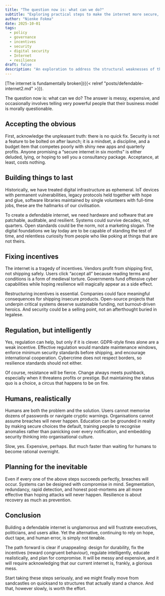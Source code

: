 ```yaml
---
title: "The question now is: what can we do?"
subtitle: "Exploring practical steps to make the internet more secure, resilient, and reliable"
author: "Nienke Fokma"
date: 2025-10-01
tags:
  - policy
  - governance
  - incentives
  - security
  - digital security
  - Internet
  - resilience
draft: false
description: "An exploration to address the structural weaknesses of the internet and move towards a more defendable digital world."
---
```


[The internet is fundamentally broken]({{< relref "posts/defendable-internet2.md" >}}).

The question now is: what can we do? The answer is messy, expensive, and occasionally involves telling very powerful people that their business model is morally questionable.

## Accepting the obvious

First, acknowledge the unpleasant truth: there is no quick fix. Security is not a feature to be bolted on after launch; it is a mindset, a discipline, and a budget item that competes poorly with shiny new apps and quarterly profits. Anyone promising a “secure internet in six months” is either deluded, lying, or hoping to sell you a consultancy package. Acceptance, at least, costs nothing.

## Building things to last

Historically, we have treated digital infrastructure as ephemeral. IoT devices with permanent vulnerabilities, legacy protocols held together with hope and glue, software libraries maintained by single volunteers with full-time jobs, these are the hallmarks of our civilisation.

To create a defendable internet, we need hardware and software that are patchable, auditable, and resilient. Systems could survive decades, not quarters. Open standards could be the norm, not a marketing slogan. The digital foundations we lay today are to be capable of standing the test of time, and relentless curiosity from people who like poking at things that are not theirs.

## Fixing incentives

The internet is a tragedy of incentives. Vendors profit from shipping first, not shipping safely. Users click “accept all” because reading terms and conditions is a form of medieval torture. Governments fund offensive cyber capabilities while hoping resilience will magically appear as a side effect.

Restructuring incentives is essential. Companies could face meaningful consequences for shipping insecure products. Open-source projects that underpin critical systems deserve sustainable funding, not burnout-driven heroics. And security could be a selling point, not an afterthought buried in legalese.

## Regulation, but intelligently

Yes, regulation can help, but only if it is clever. GDPR-style fines alone are a weak incentive. Effective regulation would mandate maintenance windows, enforce minimum security standards before shipping, and encourage international cooperation. Cybercrime does not respect borders, so resilience standards should not either.

Of course, resistance will be fierce. Change always meets pushback, especially when it threatens profits or prestige. But maintaining the status quo is a choice, a circus that happens to be on fire.

## Humans, realistically

Humans are both the problem and the solution. Users cannot memorise dozens of passwords or navigate cryptic warnings. Organisations cannot assume breaches will never happen. Education can be grounded in reality by making secure choices the default, training people to recognise anomalies rather than panicking over every notification, and embedding security thinking into organisational culture.

Slow, yes. Expensive, perhaps. But much faster than waiting for humans to become rational overnight.

## Planning for the inevitable

Even if every one of the above steps succeeds perfectly, breaches will occur. Systems can be designed with compromise in mind. Segmentation, redundancy, rapid detection, and honest post-mortems are all more effective than hoping attacks will never happen. Resilience is about recovery as much as prevention.

## Conclusion

Building a defendable internet is unglamorous and will frustrate executives, politicians, and users alike. Yet the alternative, continuing to rely on hope, duct tape, and human error, is simply not tenable.

The path forward is clear if unappealing: design for durability, fix the incentives (reward congruent behaviour), regulate intelligently, educate realistically, and plan for compromise. It will be messy and expensive, and it will require acknowledging that our current internet is, frankly, a glorious mess.

Start taking these steps seriously, and we might finally move from sandcastles on quicksand to structures that actually stand a chance. And that, however slowly, is worth the effort.

